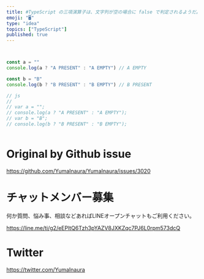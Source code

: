 ```yaml
---
title: #TypeScript の三項演算子は、文字列が空の場合に false で判定されるようだ。というか javascript でも同じ挙動みた
emoji: "🖥"
type: "idea"
topics: ["TypeScript"]
published: true
---
```


```typescript


const a = ""
console.log(a ? "A PRESENT" : "A EMPTY") // A EMPTY

const b = "B"
console.log(b ? "B PRESENT" : "B EMPTY") // B PRESENT

// js
//
// var a = "";
// console.log(a ? "A PRESENT" : "A EMPTY");
// var b = "B";
// console.log(b ? "B PRESENT" : "B EMPTY");



```

# Original by Github issue

https://github.com/YumaInaura/YumaInaura/issues/3020








<!-- Update From Qiita API -->

# チャットメンバー募集


何か質問、悩み事、相談などあればLINEオープンチャットもご利用ください。

https://line.me/ti/g2/eEPltQ6Tzh3pYAZV8JXKZqc7PJ6L0rpm573dcQ





# Twitter


https://twitter.com/YumaInaura


<!-- Update From Qiita API -->



